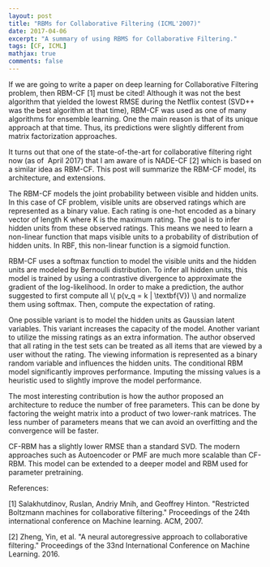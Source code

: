 ```yaml
---
layout: post
title: "RBMs for Collaborative Filtering (ICML'2007)"
date: 2017-04-06
excerpt: "A summary of using RBMS for Collaborative Filtering."
tags: [CF, ICML]
mathjax: true
comments: false
---
```


If we are going to write a paper on deep learning for Collaborative Filtering problem, then RBM-CF [1] must be cited! Although it was not the best algorithm that yielded the lowest RMSE during the Netflix contest (SVD++ was the best algorithm at that time), RBM-CF was used as one of many algorithms for ensemble learning. One the main reason is that of its unique approach at that time. Thus, its predictions were slightly different from matrix factorization approaches.

It turns out that one of the state-of-the-art for collaborative filtering right now (as of  April 2017) that I am aware of is NADE-CF [2] which is based on a similar idea as RBM-CF. This post will summarize the RBM-CF model, its architecture, and extensions.

The RBM-CF models the joint probability between visible and hidden units. In this case of CF problem, visible units are observed ratings which are represented as a binary value. Each rating is one-hot encoded as a binary vector of length K where K is the maximum rating. The goal is to infer hidden units from these observed ratings. This means we need to learn a non-linear function that maps visible units to a probability of distribution of hidden units. In RBF, this non-linear function is a sigmoid function.

RBM-CF uses a softmax function to model the visible units and the hidden units are modeled by Bernoulli distribution. To infer all hidden units, this model is trained by using a contrastive divergence to approximate the gradient of the log-likelihood. In order to make a prediction, the author suggested to first compute all \\( p(v_q = k | \textbf{V}) \\) and normalize them using softmax. Then, compute the expectation of rating.

One possible variant is to model the hidden units as Gaussian latent variables. This variant increases the capacity of the model. Another variant to utilize the missing ratings as an extra information. The author observed that all rating in the test sets can be treated as all items that are viewed by a user without the rating. The viewing information is represented as a binary random variable and influences the hidden units. The conditional RBM model significantly improves performance. Imputing the missing values is a heuristic used to slightly improve the model performance.

The most interesting contribution is how the author proposed an architecture to reduce the number of free parameters. This can be done by factoring the weight matrix into a product of two lower-rank matrices. The less number of parameters means that we can avoid an overfitting and the convergence will be faster.

CF-RBM has a slightly lower RMSE than a standard SVD. The modern approaches such as Autoencoder or PMF are much more scalable than CF-RBM. This model can be extended to a deeper model and RBM used for parameter pretraining.

References:

[1] Salakhutdinov, Ruslan, Andriy Mnih, and Geoffrey Hinton. "Restricted Boltzmann machines for collaborative filtering." Proceedings of the 24th international conference on Machine learning. ACM, 2007.

[2] Zheng, Yin, et al. "A neural autoregressive approach to collaborative filtering." Proceedings of the 33nd International Conference on Machine Learning. 2016.
